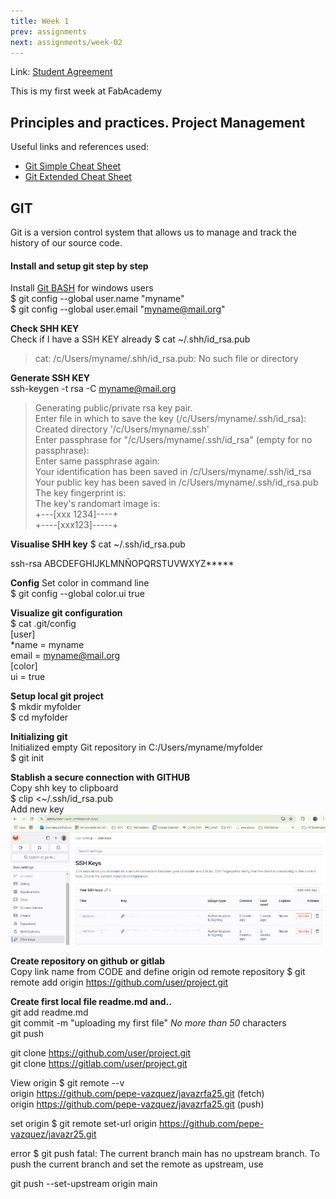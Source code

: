 ```yaml
---
title: Week 1
prev: assignments
next: assignments/week-02
---
```


Link: [Student Agreement](../../docs/studentagreement)

This is my first week at FabAcademy
## Principles and practices. Project Management
Useful links and references used:
- [Git Simple Cheat Sheet](https://pub.fabcloud.io/tutorials/week01_principles_practices_project_management/git_simple.html)
- [Git Extended Cheat Sheet](https://pub.fabcloud.io/tutorials/week01_principles_practices_project_management/git_cheat_sheet.html-)

## GIT
Git is a version control system that allows us to manage and track the history of our source code.
#### Install and setup git step by step

Install [Git BASH](https://gitforwindows.org/) for windows users   
$ git config --global user.name "myname"  
$ git config --global user.email "myname@mail.org"  

**Check SHH KEY**  
Check if I have a SSH KEY already
$ cat ~/.shh/id_rsa.pub  
> cat: /c/Users/myname/.shh/id_rsa.pub: No such file or directory 

**Generate SSH KEY**  
ssh-keygen -t rsa -C myname@mail.org  
> Generating public/private rsa key pair.  
Enter file in which to save the key (/c/Users/myname/.ssh/id_rsa):  
Created directory '/c/Users/myname/.ssh'    
Enter passphrase for "/c/Users/myname/.ssh/id_rsa" (empty for no passphrase):  
Enter same passphrase again:  
Your identification has been saved in /c/Users/myname/.ssh/id_rsa  
Your public key has been saved in /c/Users/myname/.ssh/id_rsa.pub  
The key fingerprint is:   
The key's randomart image is:   
+---[xxx 1234]----+  
+----[xxx123]-----+

**Visualise SHH key**
$ cat ~/.ssh/id_rsa.pub

ssh-rsa
ABCDEFGHIJKLMNÑOPQRSTUVWXYZ*****

**Config** Set color in command line  
$ git config --global color.ui true  

**Visualize git configuration**  
$ cat .git/config  
[user]  
  *name = myname  
  email = myname@mail.org  
[color]  
  ui = true

**Setup local git project**  
$ mkdir myfolder  
$ cd myfolder

**Initializing git**  
Initialized empty Git repository in C:/Users/myname/myfolder  
$ git init

**Stablish a secure connection with GITHUB**   
Copy shh key to clipboard  
$ clip <~/.ssh/id_rsa.pub  
Add new key
![](images-01/gitlabsshkeys.jpg)

**Create repository on github or gitlab**  
Copy link name from CODE and define origin od remote repository 
$ git remote add origin https://github.com/user/project.git  

**Create first local file readme.md and..**  
git add readme.md  
git commit -m "uploading my first file"  _No more than 50_ characters  
git push  

git clone https://github.com/user/project.git  
git clone https://gitlab.com/user/project.git 

View origin
$ git remote --v  
origin  https://github.com/pepe-vazquez/javazrfa25.git (fetch)  
origin  https://github.com/pepe-vazquez/javazrfa25.git (push)  

set origin
$ git remote set-url origin https://github.com/pepe-vazquez/javazr25.git


error
$ git push
fatal: The current branch main has no upstream branch.
To push the current branch and set the remote as upstream, use

git push --set-upstream origin main